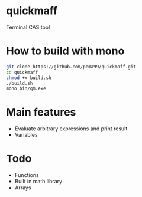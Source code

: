# quickmaff
Terminal CAS tool

# How to build with mono
```sh
git clone https://github.com/pema99/quickmaff.git
cd quickmaff
chmod +x build.sh
./build.sh
mono bin/qm.exe
```

# Main features
- Evaluate arbitrary expressions and print result
- Variables

# Todo
- Functions
- Built in math library
- Arrays
